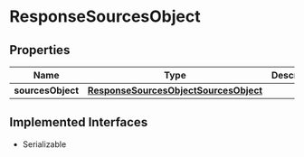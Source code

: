 

# ResponseSourcesObject


## Properties

Name | Type | Description | Notes
------------ | ------------- | ------------- | -------------
**sourcesObject** | [**ResponseSourcesObjectSourcesObject**](ResponseSourcesObjectSourcesObject.md) |  |  [optional]


## Implemented Interfaces

* Serializable


